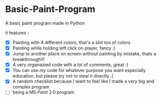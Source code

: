 # Basic-Paint-Program
A basic paint program made in Python

it features -

- [x] Painting with 4 different colors, that's a shit ton of colors
- [x] Painting while holding left click on player, fancy :)
- [x] Jump to another place on screen without painting by mistake, thats a breakthrough!!!
- [x] A very organazied code with a lot of comments, great :)
- [x] You can use my code for whatever purpose you want especially education, but please try not to steal it directly :(
- [x] A random checklist because I want to feel like I made a very big and complex program
- [ ] being a MS Paint 2.0 program
